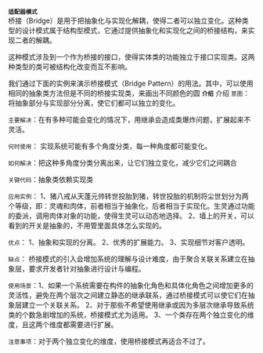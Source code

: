 **`适配器模式`**
<br/>
桥接（Bridge）是用于把抽象化与实现化解耦，使得二者可以独立变化。这种类型的设计模式属于结构型模式，它通过提供抽象化和实现化之间的桥接结构，来实现二者的解耦。

这种模式涉及到一个作为桥接的接口，使得实体类的功能独立于接口实现类。这两种类型的类可被结构化改变而互不影响。

我们通过下面的实例来演示桥接模式（Bridge Pattern）的用法。其中，可以使用相同的抽象类方法但是不同的桥接实现类，来画出不同颜色的圆
**`介绍`**
介绍
`意图`：将抽象部分与实现部分分离，使它们都可以独立的变化。

`主要解决`：在有多种可能会变化的情况下，用继承会造成类爆炸问题，扩展起来不灵活。

`何时使用`： 实现系统可能有多个角度分类，每一种角度都可能变化。

`如何解决`：把这种多角度分类分离出来，让它们独立变化，减少它们之间耦合

`关键代码`：抽象类依赖实现类

`应用实例`： 1、猪八戒从天蓬元帅转世投胎到猪，转世投胎的机制将尘世划分为两个等级，即：灵魂和肉体，前者相当于抽象化，后者相当于实现化。生灵通过功能的委派，调用肉体对象的功能，使得生灵可以动态地选择。 2、墙上的开关，可以看到的开关是抽象的，不用管里面具体怎么实现的。

`优点`：  1、抽象和实现的分离。 2、优秀的扩展能力。 3、实现细节对客户透明。

`缺点`： 桥接模式的引入会增加系统的理解与设计难度，由于聚合关联关系建立在抽象层，要求开发者针对抽象进行设计与编程。

`使用场景`：1、如果一个系统需要在构件的抽象化角色和具体化角色之间增加更多的灵活性，避免在两个层次之间建立静态的继承联系，通过桥接模式可以使它们在抽象层建立一个关联关系。 2、对于那些不希望使用继承或因为多层次继承导致系统类的个数急剧增加的系统，桥接模式尤为适用。 3、一个类存在两个独立变化的维度，且这两个维度都需要进行扩展。

`注意事项`：对于两个独立变化的维度，使用桥接模式再适合不过了。
